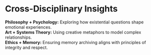 # Cross-Disciplinary Insights

**Philosophy + Psychology:** Exploring how existential questions shape emotional experiences.  
**Art + Systems Theory:** Using creative metaphors to model complex relationships.  
**Ethics + Memory:** Ensuring memory archiving aligns with principles of integrity and respect.  
```

